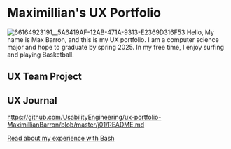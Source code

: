 # Maximillian's UX Portfolio
![66164923191__5A6419AF-12AB-471A-9313-E2369D316F53](https://user-images.githubusercontent.com/111926032/186326498-329e7afd-65c0-4e31-ba61-4c0d2d37640a.jpg)
Hello, My name is Max Barron, and this is my UX portfolio. I am a computer science major and hope to graduate by spring 2025. In my free time, I enjoy surfing and playing Basketball.

## UX Team Project


## UX Journal

https://github.com/UsabilityEngineering/ux-portfolio-MaximillianBarron/blob/master/j01/README.md

[Read about my experience with Bash](j01/)
